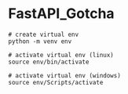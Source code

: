 # FastAPI_Gotcha

```
# create virtual env
python -m venv env

# activate virtual env (linux)
source env/bin/activate

# activate virtual env (windows)
source env/Scripts/activate
```




